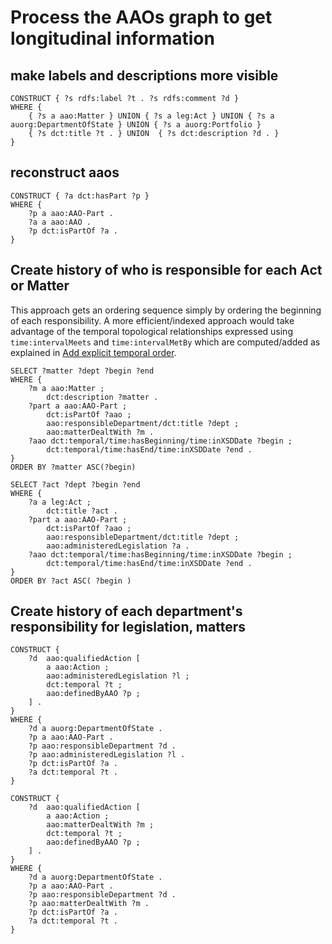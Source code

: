 # Process the AAOs graph to get longitudinal information

## make labels and descriptions more visible
```
CONSTRUCT { ?s rdfs:label ?t . ?s rdfs:comment ?d }
WHERE {
	{ ?s a aao:Matter } UNION { ?s a leg:Act } UNION { ?s a auorg:DepartmentOfState } UNION { ?s a auorg:Portfolio }
	{ ?s dct:title ?t . } UNION  { ?s dct:description ?d . }
}
```

## reconstruct aaos
```
CONSTRUCT { ?a dct:hasPart ?p }
WHERE {
	?p a aao:AAO-Part .
	?a a aao:AAO .
	?p dct:isPartOf ?a .
}
```

## Create history of who is responsible for each Act or Matter
This approach gets an ordering sequence simply by ordering the beginning of each responsibility.
A more efficient/indexed approach would take advantage of the temporal topological relationships expressed using `time:intervalMeets` and `time:intervalMetBy` which are computed/added as explained in [Add explicit temporal order](./aao-time-processing.md).

```
SELECT ?matter ?dept ?begin ?end
WHERE {
	?m a aao:Matter ;
		dct:description ?matter .
	?part a aao:AAO-Part ;
		dct:isPartOf ?aao ;
		aao:responsibleDepartment/dct:title ?dept ;
		aao:matterDealtWith ?m .
	?aao dct:temporal/time:hasBeginning/time:inXSDDate ?begin ;
		dct:temporal/time:hasEnd/time:inXSDDate ?end .
}
ORDER BY ?matter ASC(?begin)
```

```
SELECT ?act ?dept ?begin ?end
WHERE {
	?a a leg:Act ;
		dct:title ?act .
	?part a aao:AAO-Part ;
		dct:isPartOf ?aao ;
		aao:responsibleDepartment/dct:title ?dept ;
		aao:administeredLegislation ?a .
	?aao dct:temporal/time:hasBeginning/time:inXSDDate ?begin ;
		dct:temporal/time:hasEnd/time:inXSDDate ?end .
}
ORDER BY ?act ASC( ?begin )
```

## Create history of each department's responsibility for legislation, matters
```
CONSTRUCT {
	?d  aao:qualifiedAction [
		a aao:Action ;
		aao:administeredLegislation ?l ;
		dct:temporal ?t ;
		aao:definedByAAO ?p ;
	] .
}
WHERE {
	?d a auorg:DepartmentOfState .
	?p a aao:AAO-Part .
	?p aao:responsibleDepartment ?d .
	?p aao:administeredLegislation ?l .
	?p dct:isPartOf ?a .
	?a dct:temporal ?t .
}
```

```
CONSTRUCT {
	?d  aao:qualifiedAction [
		a aao:Action ;
		aao:matterDealtWith ?m ;
		dct:temporal ?t ;
		aao:definedByAAO ?p ;
	] .
}
WHERE {
	?d a auorg:DepartmentOfState .
	?p a aao:AAO-Part .
	?p aao:responsibleDepartment ?d .
	?p aao:matterDealtWith ?m .
	?p dct:isPartOf ?a .
	?a dct:temporal ?t .
}
```
